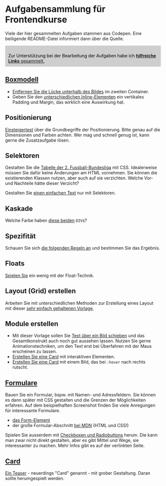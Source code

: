 # Aufgabensammlung für Frontendkurse

Viele der hier gesammelten Aufgaben stammen aus Codepen. Eine beiligende README-Datei informiert dann über die Quelle.

<div style="padding: 10px; margin-bottom: 20px; border: 2px solid #fd87000; background-color: #cecece; color: #000;">
<p style="margin-bottom: 0;">Zur Unterstützung bei der Bearbeitung der Aufgaben habe ich <a href="hilfreiche-links.md"><strong>hilfreiche Links</strong> gesammelt. </p>
</div>

## Boxmodell

- Entfernen Sie [die Lücke unterhalb des Bildes](Boxmodell/textunterlaenge-und-bilder) im zweiten Container.
- Geben Sie den [unterschiedlichen Inline-Elementen](Boxmodell/zeilenboxen-und-display-eigenschaft) ein vertikales Padding und Margin, das wirklich eine Auswirkung hat.

## Positionierung

[Einsteigertest](Positionierung/test-positionierung) über die Grundbegriffe der Positionierung. Bitte genau auf die Dimensionen und Farben achten. Wer mag und schnell genug ist, kann gerne die Zusatzaufgabe lösen.

## Selektoren

Gestalten Sie die [Tabelle der 2. Fussball-Bundesliga](Selektoren/bundesliga-tabelle) mit CSS. Idealerweise müssen Sie dafür keine Änderungen am HTML vornehmen. Sie können die existierenden Klassen nutzen, aber auch auf sie verzichten. 
Welche Vor- und Nachteile hätte dieser Verzicht?

Gestalten Sie [einen einfachen Text](Selektoren/text-mit-selektoren-gestalten/) nur mit Selektoren.

## Kaskade

Welche Farbe haben [diese beiden](Kaskade/README.md) `DIV`s?

## Spezifität

Schauen Sie sich [die folgenden Regeln an](Spezifitaet/README.md) und bestimmen Sie das Ergebnis.

## Floats

[Spielen Sie](Floats/floating/) ein wenig mit der Float-Technik. 

## Layout (Grid) erstellen

Arbeiten Sie mit unterschiedlichen Methoden zur Erstellung eines Layout mit dieser [sehr einfach gehaltenen Vorlage](Layout-erstellen/ein-einfaches-grid-bauen).

## Module erstellen

- Mit dieser Vorlage sollen Sie [Text über ein Bild schieben](Module-erstellen/texte-ueber-bilder-schieben) und das Gesamtkonstrukt auch noch gut aussehen lassen. Nutzen Sie gerne Animationstechniken, um den Text erst bei Überfahren mit der Maus erscheinen zu lassen. 
- [Erstellen Sie eine Card](Module-erstellen/cards-1)  mit interaktiven Elementen.
- [Erstellen Sie eine Card](Module-erstellen/cards-2)  mit einem Bild, das bei `:hover` nach rechts rutscht.

## [Formulare](Formulare/README.md)

Bauen Sie ein Formular, bspw. mit Namen- und Adressfeldern. Sie können es dann später mit CSS gestalten und die Grenzen der Möglichkeiten erfahren. Auf dem beispielhaften Screenshot finden Sie viele Anregungen für interessante Formulare.

* [das Form-Element](https://devdocs.io/html/element/form)
* der große Formular-Abschnitt [bei MDN](https://developer.mozilla.org/de/docs/Learn/Forms) (HTML und CSS!)

Spielen Sie ausserdem mit [Checkboxen und Radiobuttons](Formulare/ckeckboxes-radios.md) herum. Die kann man zwar nicht direkt gestalten, aber es gibt Mittel und Wege, sie interessanter zu machen. Mehr Infos gibt es auf der verlinkten Seite.

## [Card](Card/card.html)

[Ein Teaser](Card/card.html) - neuerdings "Card" genannt - mit grober Gestaltung. Daran sollte herumgespielt werden.

